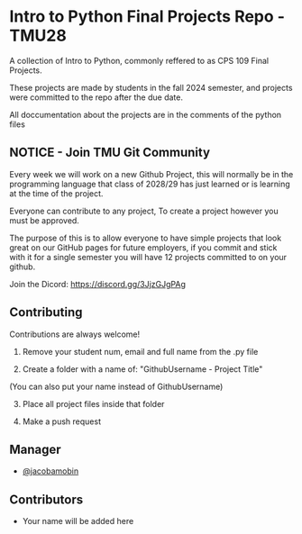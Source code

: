 # Intro to Python Final Projects Repo - TMU28

A collection of Intro to Python, commonly reffered to as CPS 109 Final Projects.

These projects are made by students in the fall 2024 semester, and projects were committed to the repo after the due date. 

All doccumentation about the projects are in the comments of the python files

## NOTICE - Join TMU Git Community 

Every week we will work on a new Github Project, this will normally be in the programming language that class of 2028/29 has just learned or is learning at the time of the project.

Everyone can contribute to any project, To create a project however you must be approved.

The purpose of this is to allow everyone to have simple projects that look great on our GitHub pages for future employers, if you commit and stick with it for a single semester you will have 12 projects committed to on your github.

Join the Dicord: https://discord.gg/3JjzGJgPAg

## Contributing

Contributions are always welcome!

1) Remove your student num, email and full name from the .py file

2) Create a folder with a name of: "GithubUsername - Project Title"

(You can also put your name instead of GithubUsername)

3) Place all project files inside that folder

4) Make a push request
## Manager

- [@jacobamobin](https://www.github.com/jacobamobin)

## Contributors

- Your name will be added here
